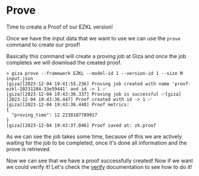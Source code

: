 # Prove

Time to create a Proof of our EZKL version!

Once we have the input data that we want to use we can use the `prove` command to create our proof!

Basically this command will create a proving job at Giza and once the job completes we will download the created proof.

```console
> giza prove --framework EZKL --model-id 1 --version-id 1 --size M input.json
[giza][2023-12-04 19:41:55.236] Proving job created with name 'proof-ezkl-20231204-33e59441' and id -> 1 ✅
[giza][2023-12-04 19:43:36.337] Proving job is successful ✅[giza][2023-12-04 19:43:36.447] Proof created with id -> 1 ✅
[giza][2023-12-04 19:43:36.448] Proof metrics:
{
  "proving_time": 12.2238187789917
}
[giza][2023-12-04 19:43:37.046] Proof saved at: zk.proof
```

As we can see the job takes some time, because of this we are actively waiting for the job to be completed, once it's done all information and the prove is retrieved.

Now we can see that we have a proof successfully created! Now if we want we could verify it! Let's check the [verify](../frameworks/ezkl/verify.md) documentation to see how to do it!
